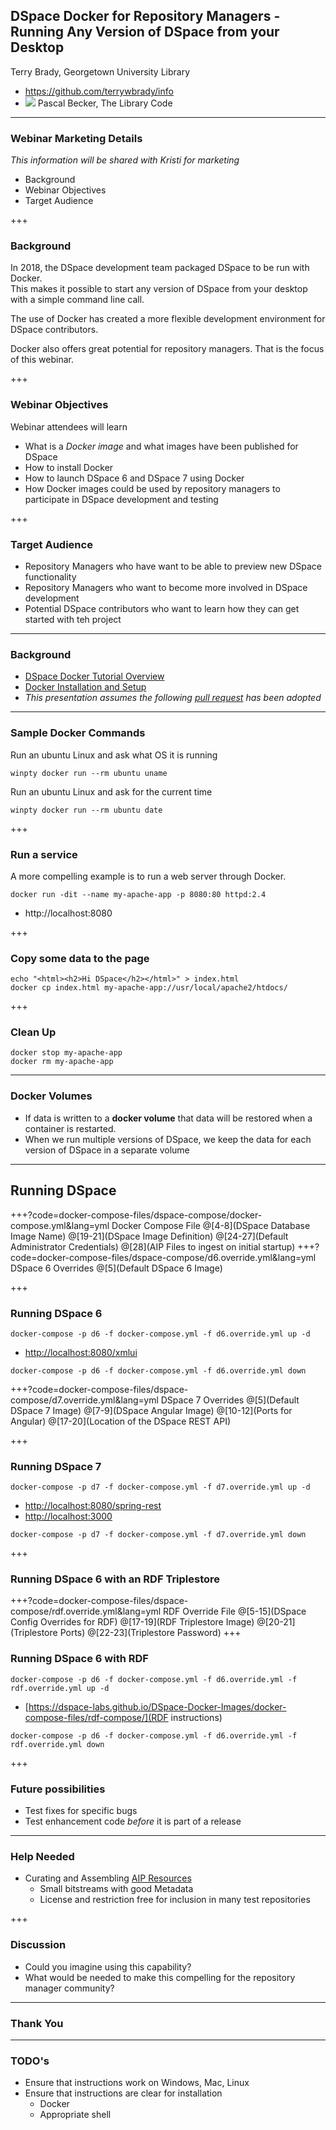 ## DSpace Docker for Repository Managers - Running Any Version of DSpace from your Desktop

Terry Brady, Georgetown University Library
- https://github.com/terrywbrady/info
- ![](https://www.library.georgetown.edu/sites/default/files/library-logo.png)
Pascal Becker, The Library Code

---

### Webinar Marketing Details
_This information will be shared with Kristi for marketing_

- Background
- Webinar Objectives
- Target Audience

+++

### Background

In 2018, the DSpace development team packaged DSpace to be run with Docker.  
This makes it possible to start any version of DSpace from your desktop with a simple command line call.

The use of Docker has created a more flexible development environment for DSpace contributors.

Docker also offers great potential for repository managers.
That is the focus of this webinar.

+++

### Webinar Objectives

Webinar attendees will learn
- What is a *Docker image* and what images have been published for DSpace
- How to install Docker
- How to launch DSpace 6 and DSpace 7 using Docker
- How Docker images could be used by repository managers to participate in DSpace development and testing

+++

### Target Audience

- Repository Managers who have want to be able to preview new DSpace functionality
- Repository Managers who want to become more involved in DSpace development
- Potential DSpace contributors who want to learn how they can get started with teh project

---
### Background

- [DSpace Docker Tutorial Overview](https://dspace-labs.github.io/DSpace-Docker-Images/)
- [Docker Installation and Setup](https://dspace-labs.github.io/DSpace-Docker-Images/documentation/tutorialSetup.html)
- _This presentation assumes the following [pull request](https://github.com/DSpace-Labs/DSpace-Docker-Images/pull/68) has been adopted_

---

### Sample Docker Commands

Run an ubuntu Linux and ask what OS it is running

```
winpty docker run --rm ubuntu uname
```
Run an ubuntu Linux and ask for the current time

```
winpty docker run --rm ubuntu date
```

+++

### Run a service

A more compelling example is to run a web server through Docker.

```
docker run -dit --name my-apache-app -p 8080:80 httpd:2.4
```

- http://localhost:8080

+++

### Copy some data to the page

```
echo "<html><h2>Hi DSpace</h2></html>" > index.html
docker cp index.html my-apache-app://usr/local/apache2/htdocs/
```

+++

### Clean Up

```
docker stop my-apache-app
docker rm my-apache-app
```

---

### Docker Volumes

- If data is written to a __docker volume__ that data will be restored when a container is restarted.
- When we run multiple versions of DSpace, we keep the data for each version of DSpace in a separate volume

---

## Running DSpace

+++?code=docker-compose-files/dspace-compose/docker-compose.yml&lang=yml
Docker Compose File
@[4-8](DSpace Database Image Name)
@[19-21](DSpace Image Definition)
@[24-27](Default Administrator Credentials)
@[28](AIP Files to ingest on initial startup)
+++?code=docker-compose-files/dspace-compose/d6.override.yml&lang=yml
DSpace 6 Overrides
@[5](Default DSpace 6 Image)

+++

### Running DSpace 6

```
docker-compose -p d6 -f docker-compose.yml -f d6.override.yml up -d
```

- [http://localhost:8080/xmlui](http://localhost:8080/xmlui)

```
docker-compose -p d6 -f docker-compose.yml -f d6.override.yml down
```

+++?code=docker-compose-files/dspace-compose/d7.override.yml&lang=yml
DSpace 7 Overrides
@[5](Default DSpace 7 Image)
@[7-9](DSpace Angular Image)
@[10-12](Ports for Angular)
@[17-20](Location of the DSpace REST API)

+++

### Running DSpace 7

```
docker-compose -p d7 -f docker-compose.yml -f d7.override.yml up -d
```

- [http://localhost:8080/spring-rest](http://localhost:8080/spring-rest)
- [http://localhost:3000](http://localhost:3000)

```
docker-compose -p d7 -f docker-compose.yml -f d7.override.yml down
```

+++
### Running DSpace 6 with an RDF Triplestore

+++?code=docker-compose-files/dspace-compose/rdf.override.yml&lang=yml
RDF Override File
@[5-15](DSpace Config Overrides for RDF)
@[17-19](RDF Triplestore Image)
@[20-21](Triplestore Ports)
@[22-23](Triplestore Password)
+++

### Running DSpace 6 with RDF

```
docker-compose -p d6 -f docker-compose.yml -f d6.override.yml -f rdf.override.yml up -d
```

- [https://dspace-labs.github.io/DSpace-Docker-Images/docker-compose-files/rdf-compose/](RDF instructions)

```
docker-compose -p d6 -f docker-compose.yml -f d6.override.yml -f rdf.override.yml down
```

+++

### Future possibilities

- Test fixes for specific bugs
- Test enhancement code _before_ it is part of a release

---

### Help Needed

- Curating and Assembling [AIP Resources](https://github.com/DSpace-Labs/AIP-Files)
  - Small bitstreams with good Metadata
  - License and restriction free for inclusion in many test repositories

+++

### Discussion

- Could you imagine using this capability?
- What would be needed to make this compelling for the repository manager community?

---
### Thank You

---
### TODO's
- Ensure that instructions work on Windows, Mac, Linux
- Ensure that instructions are clear for installation
  - Docker
  - Appropriate shell
